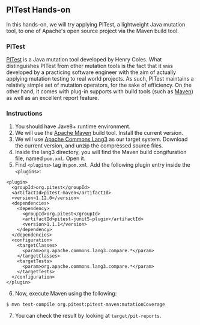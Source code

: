 ## PITest Hands-on

In this hands-on, we will try applying PITest, a lightweight Java mutation tool, to one of Apache's open source project via the Maven build tool. 

### PITest

[PITest](https://github.com/hcoles/pitest) is a Java mutation tool developed by Henry Coles. What distinguishes PITest from other mutation tools is the fact that it was developed by a practicing software engineer with the aim of actually applying mutation testing to real world projects. As such, PITest maintains a relativly simple set of mutation operators, for the sake of efficiency. On the other hand, it comes with plug-in supports with build tools (such as [Maven](https://maven.apache.org)) as well as an excellent report feature.

### Instructions

1. You should have Jave8+ runtime environment.
2. We will use the [Apache Maven](https://maven.apache.org/install.html) build tool. Install the current version.
3. We will use [Apache Commons Lang3](https://commons.apache.org/proper/commons-lang/) as our target system. Download the current version, and unzip the compressed source files.
4. Inside the lang3 directory, you will find the Maven build congifuration file, named `pom.xml`. Open it.
5. Find `<plugins>` tag in `pom.xml`. Add the following plugin entry inside the `<plugins>`:
```
<plugin>
  <groupId>org.pitest</groupId>
  <artifactId>pitest-maven</artifactId>
  <version>1.12.0</version>
  <dependencies>
    <dependency>
      <groupId>org.pitest</groupId>
      <artifactId>pitest-junit5-plugin</artifactId>
      <version>1.1.1</version>
    </dependency>
  </dependencies>
  <configuration>
    <targetClasses>
      <param>org.apache.commons.lang3.compare.*</param>
    </targetClasses>
    <targetTests>
      <param>org.apache.commons.lang3.compare.*</param>
    </targetTests>
  </configuration>
</plugin>
```
6. Now, execute Maven using the following:
```
$ mvn test-compile org.pitest:pitest-maven:mutationCoverage
```
7. You can check the result by looking at `target/pit-reports`.